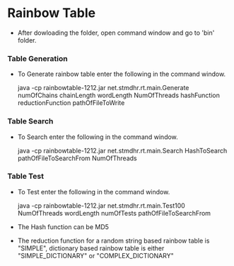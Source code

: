 # Rainbow Table
- After dowloading the folder, open command window and go to 'bin' folder.

### Table Generation #

- To Generate rainbow table enter the following in the command window.

	java -cp rainbowtable-1212.jar net.stmdhr.rt.main.Generate numOfChains chainLength wordLength NumOfThreads hashFunction reductionFunction pathOfFileToWrite

### Table Search #

- To Search enter the following in the command window.

	java -cp rainbowtable-1212.jar net.stmdhr.rt.main.Search HashToSearch pathOfFileToSearchFrom NumOfThreads

### Table Test #

- To Test enter the following in the command window.

	java -cp rainbowtable-1212.jar net.stmdhr.rt.main.Test100 NumOfThreads wordLength numOfTests pathOfFileToSearchFrom
	

- The Hash function can be MD5
- The reduction function for a random string based rainbow table is "SIMPLE", dictionary based rainbow table is either "SIMPLE_DICTIONARY" or "COMPLEX_DICTIONARY"
